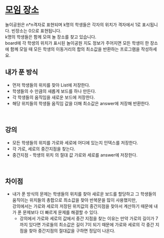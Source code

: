 # [모임 장소](https://github.com/malvr00/Java-algorithm/blob/master/lecture2/stap4/stap4-5/src/Main.java)
놀이공원은 n*n격자로 표현되며 k명의 학생들은 각자의 위치가 격자에서 1로 표시됩니다. 빈장소는 0으로 표현됩니다. <br/>
k명의 학생들은 함께 모여 놀 장소를 찾고 있습니다.<br/>
board에 각 학생의 위치가 표시된 놀이공원 지도 정보가 주어지면 모든 학생이 한 장소에 함께 모일 때 모든 학생의 이동거리의 합의 최소값을 반환하는 프로그램을 작성하세 요.
<br/>

## 내가 푼 방식
- 먼저 학생들의 위치를 찾아 List에 저장한다.
- 학생들의 수 만큼의 새롭게 보드를 하나 만든다.
- 각 학생들의 움직임을 새로운 보드에 저장한다.
- 해당 위치들의 학생들 움직임 값을 더해 최소값은 answer에 저장해 반환한다. 
<br/>

## 강의
- 모든 학생들의 위치를 가로와 세로에 어디에 있는지 인덱스를 저장한다.
- 각 가로, 세로의 중간지점을 찾는다.
- 중간지점 - 학생의 위치 의 절대 값 가로와 세로를 answer에 저장한다.

<br/>

## 차이점
- 내가 푼 방식의 문제는 학생들의 위치를 찾아 새로운 보드를 할당하고 그 학생들의 움직이는 위치들의 총합으로 최소값을 찾아 반복문을 많이 사용했지만, <br/> 
  강의에서는 가로와 세로의 저장된 위치값의 중간지점을 찾아서 계산하기 때문에 내가 푼 문제보다 더 빠르게 문제를 해결할 수 있다.
  - 강의에서 가로와 세로의 값에서 중간 지점을 찾는 이유는 만약 가로의 길이가 7까지 있다면 가로들의 최소값은 길이 7이 되기 때문에 가로와 세로의 각 중간 지점을 찾아 중간지점의 절대값을 구하면 정답이 나온다. 